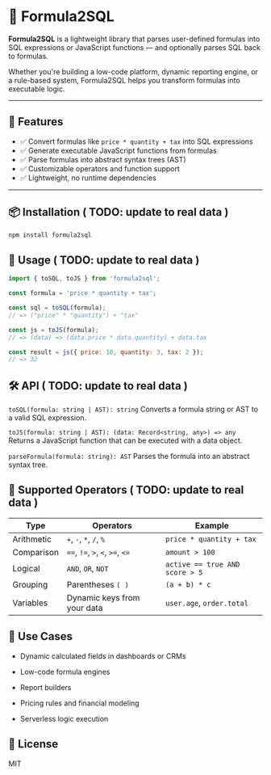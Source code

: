 # 🧠 Formula2SQL

**Formula2SQL** is a lightweight library that parses user-defined formulas into SQL expressions or JavaScript functions — and optionally parses SQL back to formulas.

Whether you're building a low-code platform, dynamic reporting engine, or a rule-based system, Formula2SQL helps you transform formulas into executable logic.

---

## 🚀 Features

- ✅ Convert formulas like `price * quantity + tax` into SQL expressions
- ✅ Generate executable JavaScript functions from formulas
- ✅ Parse formulas into abstract syntax trees (AST)
- ✅ Customizable operators and function support
- ✅ Lightweight, no runtime dependencies

---

## 📦 Installation ( TODO: update to real data )

```bash
npm install formula2sql
```

## 📗 Usage ( TODO: update to real data )

```js
import { toSQL, toJS } from 'formula2sql';

const formula = 'price * quantity + tax';

const sql = toSQL(formula);
// => ("price" * "quantity") + "tax"

const js = toJS(formula);
// => (data) => (data.price * data.quantity) + data.tax

const result = js({ price: 10, quantity: 3, tax: 2 });
// => 32

```

## 🛠 API ( TODO: update to real data )

`toSQL(formula: string | AST): string`
Converts a formula string or AST to a valid SQL expression.

`toJS(formula: string | AST): (data: Record<string, any>) => any`
Returns a JavaScript function that can be executed with a data object.

`parseFormula(formula: string): AST`
Parses the formula into an abstract syntax tree.

## 🧮 Supported Operators ( TODO: update to real data )

| Type         | Operators                          | Example                        |
|--------------|------------------------------------|--------------------------------|
| Arithmetic   | `+`, `-`, `*`, `/`, `%`            | `price * quantity + tax`      |
| Comparison   | `==`, `!=`, `>`, `<`, `>=`, `<=`   | `amount > 100`                |
| Logical      | `AND`, `OR`, `NOT`                 | `active == true AND score > 5`|
| Grouping     | Parentheses `( )`                  | `(a + b) * c`                  |
| Variables    | Dynamic keys from your data        | `user.age`, `order.total`     |


## 🧩 Use Cases

- Dynamic calculated fields in dashboards or CRMs

- Low-code formula engines

- Report builders

- Pricing rules and financial modeling

- Serverless logic execution

## 📄 License
MIT